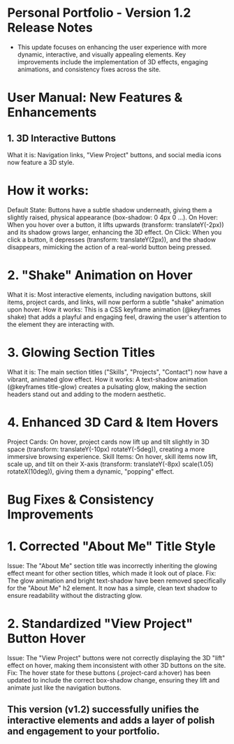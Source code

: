 # Personal Portfolio - Version 1.2 Release Notes
- This update focuses on enhancing the user experience with more dynamic, interactive, and visually appealing elements. Key improvements include the implementation of 3D effects, engaging animations, and consistency fixes across the site.

# User Manual: New Features & Enhancements
## 1. 3D Interactive Buttons

What it is: Navigation links, "View Project" buttons, and social media icons now feature a 3D style.

# How it works:
Default State: Buttons have a subtle shadow underneath, giving them a slightly raised, physical appearance (box-shadow: 0 4px 0 ...).
On Hover: When you hover over a button, it lifts upwards (transform: translateY(-2px)) and its shadow grows larger, enhancing the 3D effect.
On Click: When you click a button, it depresses (transform: translateY(2px)), and the shadow disappears, mimicking the action of a real-world button being pressed.
# 2. "Shake" Animation on Hover
What it is: Most interactive elements, including navigation buttons, skill items, project cards, and links, will now perform a subtle "shake" animation upon hover.
How it works: This is a CSS keyframe animation (@keyframes shake) that adds a playful and engaging feel, drawing the user's attention to the element they are interacting with.

# 3. Glowing Section Titles
What it is: The main section titles ("Skills", "Projects", "Contact") now have a vibrant, animated glow effect.
How it works: A text-shadow animation (@keyframes title-glow) creates a pulsating glow, making the section headers stand out and adding to the modern aesthetic.

# 4. Enhanced 3D Card & Item Hovers
Project Cards: On hover, project cards now lift up and tilt slightly in 3D space (transform: translateY(-10px) rotateY(-5deg)), creating a more immersive browsing experience.
Skill Items: On hover, skill items now lift, scale up, and tilt on their X-axis (transform: translateY(-8px) scale(1.05) rotateX(10deg)), giving them a dynamic, "popping" effect.

# Bug Fixes & Consistency Improvements

# 1. Corrected "About Me" Title Style

Issue: The "About Me" section title was incorrectly inheriting the glowing effect meant for other section titles, which made it look out of place.
Fix: The glow animation and bright text-shadow have been removed specifically for the "About Me" h2 element. It now has a simple, clean text shadow to ensure readability without the distracting glow.

# 2. Standardized "View Project" Button Hover
Issue: The "View Project" buttons were not correctly displaying the 3D "lift" effect on hover, making them inconsistent with other 3D buttons on the site.
Fix: The hover state for these buttons (.project-card a:hover) has been updated to include the correct box-shadow change, ensuring they lift and animate just like the navigation buttons.

## This version (v1.2) successfully unifies the interactive elements and adds a layer of polish and engagement to your portfolio.

